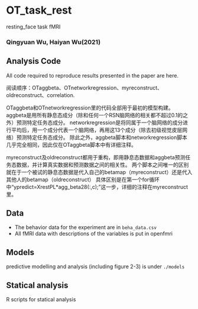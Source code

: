 # OT_task_rest
resting_face task fMRI


### Qingyuan Wu, Haiyan Wu(2021)

## Analysis Code

All code required to reproduce results presented in the paper are here.

阅读顺序：OTaggbeta、OTnetworkregression、myreconstruct、oldreconstruct、correlation.

OTaggbeta和OTnetworkregression里的代码全部用于最初的模型构建。
aggbeta是用所有静息态成分（除和任何一个RSN脑网络的相关都不超过0.1的之外）预测特定任务态成分。
networkregression是将同属于一个脑网络的成分进行平均后，用一个成分代表一个脑网络，再用这13个成分（除去初级视觉皮层网络）预测特定任务态成分。
除此之外，aggbeta脚本和networkregression脚本几乎完全相同，因此仅在OTaggbeta脚本中有详细注释。

myreconstruct及oldreconstruct都用于重构，即用静息态数据和aggbeta预测任务态数据，并计算真实数据和预测数据之间的相关性。
两个脚本之间唯一的区别就在于一个被试的静息态数据是代入自己的betamap（myreconstruct）还是代入其他人的betamap（oldreconstruct）
具体区别是在第一个for循环中“ypredict=XrestPL*agg_beta28(:,c);”这一步，详细的注释在myreconstruct里。



## Data


- The behavior data for the experiment are in `beha_data.csv`
- All fMRI data with descriptions of the variables is put in openfmri

## Models

predictive modelling and analysis (including figure 2-3) is under `./models`

## Statical analysis
R scripts for statical analysis
